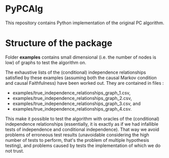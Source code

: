 # PyPCAlg

This repository contains Python implementation of the original PC algorithm.

# Structure of the package

Folder **examples** contains small dimensional (i.e. the number of nodes is
low) of graphs to test the algorithm on. 

The exhaustive lists of the (conditional) independence relationships 
satisfied by these examples (assuming both the causal Markov condition and 
causal Faithfulness) have been worked out. They are contained in files :
- examples/true_independence_relationships_graph_1.csv,
- examples/true_independence_relationships_graph_2.csv,
- examples/true_independence_relationships_graph_3.csv, and
- examples/true_independence_relationships_graph_4.csv.

This make it possible to test the algorithm with oracles of the (conditional) 
independence relationships (essentially, it is exactly as if we had 
infallible tests of independence and conditional independence). That way we
avoid problems of erroneous test results (unavoidable considering the high 
number of tests to perform, that's the problem of multiple hypothesis 
testing), and problems caused by tests the implementation of which we do 
not trust.
